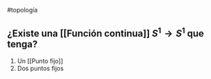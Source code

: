 #topología 

## ¿Existe una [[Función continua]] $S^1 \rightarrow S^1$ que tenga?

1. Un [[Punto fijo]]
2. Dos puntos fijos